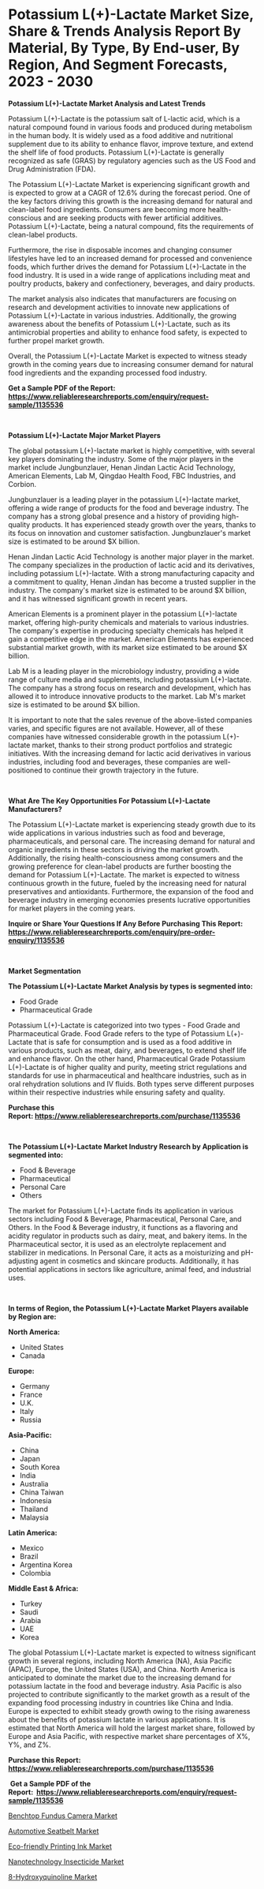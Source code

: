 <p><h1>Potassium L(+)-Lactate Market Size, Share & Trends Analysis Report By Material, By Type, By End-user, By Region, And Segment Forecasts, 2023 - 2030</h1></p><p><strong>Potassium L(+)-Lactate Market Analysis and Latest Trends</strong></p>
<p><p>Potassium L(+)-Lactate is the potassium salt of L-lactic acid, which is a natural compound found in various foods and produced during metabolism in the human body. It is widely used as a food additive and nutritional supplement due to its ability to enhance flavor, improve texture, and extend the shelf life of food products. Potassium L(+)-Lactate is generally recognized as safe (GRAS) by regulatory agencies such as the US Food and Drug Administration (FDA).</p><p>The Potassium L(+)-Lactate Market is experiencing significant growth and is expected to grow at a CAGR of 12.6% during the forecast period. One of the key factors driving this growth is the increasing demand for natural and clean-label food ingredients. Consumers are becoming more health-conscious and are seeking products with fewer artificial additives. Potassium L(+)-Lactate, being a natural compound, fits the requirements of clean-label products.</p><p>Furthermore, the rise in disposable incomes and changing consumer lifestyles have led to an increased demand for processed and convenience foods, which further drives the demand for Potassium L(+)-Lactate in the food industry. It is used in a wide range of applications including meat and poultry products, bakery and confectionery, beverages, and dairy products.</p><p>The market analysis also indicates that manufacturers are focusing on research and development activities to innovate new applications of Potassium L(+)-Lactate in various industries. Additionally, the growing awareness about the benefits of Potassium L(+)-Lactate, such as its antimicrobial properties and ability to enhance food safety, is expected to further propel market growth.</p><p>Overall, the Potassium L(+)-Lactate Market is expected to witness steady growth in the coming years due to increasing consumer demand for natural food ingredients and the expanding processed food industry.</p></p>
<p><strong>Get a Sample PDF of the Report:&nbsp; <a href="https://www.reliableresearchreports.com/enquiry/request-sample/1135536">https://www.reliableresearchreports.com/enquiry/request-sample/1135536</a></strong></p>
<p>&nbsp;</p>
<p><strong>Potassium L(+)-Lactate Major Market Players</strong></p>
<p><p>The global potassium L(+)-lactate market is highly competitive, with several key players dominating the industry. Some of the major players in the market include Jungbunzlauer, Henan Jindan Lactic Acid Technology, American Elements, Lab M, Qingdao Health Food, FBC Industries, and Corbion.</p><p>Jungbunzlauer is a leading player in the potassium L(+)-lactate market, offering a wide range of products for the food and beverage industry. The company has a strong global presence and a history of providing high-quality products. It has experienced steady growth over the years, thanks to its focus on innovation and customer satisfaction. Jungbunzlauer's market size is estimated to be around $X billion.</p><p>Henan Jindan Lactic Acid Technology is another major player in the market. The company specializes in the production of lactic acid and its derivatives, including potassium L(+)-lactate. With a strong manufacturing capacity and a commitment to quality, Henan Jindan has become a trusted supplier in the industry. The company's market size is estimated to be around $X billion, and it has witnessed significant growth in recent years.</p><p>American Elements is a prominent player in the potassium L(+)-lactate market, offering high-purity chemicals and materials to various industries. The company's expertise in producing specialty chemicals has helped it gain a competitive edge in the market. American Elements has experienced substantial market growth, with its market size estimated to be around $X billion.</p><p>Lab M is a leading player in the microbiology industry, providing a wide range of culture media and supplements, including potassium L(+)-lactate. The company has a strong focus on research and development, which has allowed it to introduce innovative products to the market. Lab M's market size is estimated to be around $X billion.</p><p>It is important to note that the sales revenue of the above-listed companies varies, and specific figures are not available. However, all of these companies have witnessed considerable growth in the potassium L(+)-lactate market, thanks to their strong product portfolios and strategic initiatives. With the increasing demand for lactic acid derivatives in various industries, including food and beverages, these companies are well-positioned to continue their growth trajectory in the future.</p></p>
<p>&nbsp;</p>
<p><strong>What Are The Key Opportunities For Potassium L(+)-Lactate Manufacturers?</strong></p>
<p><p>The Potassium L(+)-Lactate market is experiencing steady growth due to its wide applications in various industries such as food and beverage, pharmaceuticals, and personal care. The increasing demand for natural and organic ingredients in these sectors is driving the market growth. Additionally, the rising health-consciousness among consumers and the growing preference for clean-label products are further boosting the demand for Potassium L(+)-Lactate. The market is expected to witness continuous growth in the future, fueled by the increasing need for natural preservatives and antioxidants. Furthermore, the expansion of the food and beverage industry in emerging economies presents lucrative opportunities for market players in the coming years.</p></p>
<p><strong>Inquire or Share Your Questions If Any Before Purchasing This Report: <a href="https://www.reliableresearchreports.com/enquiry/pre-order-enquiry/1135536">https://www.reliableresearchreports.com/enquiry/pre-order-enquiry/1135536</a></strong></p>
<p>&nbsp;</p>
<p><strong>Market Segmentation</strong></p>
<p><strong>The Potassium L(+)-Lactate Market Analysis by types is segmented into:</strong></p>
<p><ul><li>Food Grade</li><li>Pharmaceutical Grade</li></ul></p>
<p><p>Potassium L(+)-Lactate is categorized into two types - Food Grade and Pharmaceutical Grade. Food Grade refers to the type of Potassium L(+)-Lactate that is safe for consumption and is used as a food additive in various products, such as meat, dairy, and beverages, to extend shelf life and enhance flavor. On the other hand, Pharmaceutical Grade Potassium L(+)-Lactate is of higher quality and purity, meeting strict regulations and standards for use in pharmaceutical and healthcare industries, such as in oral rehydration solutions and IV fluids. Both types serve different purposes within their respective industries while ensuring safety and quality.</p></p>
<p><strong>Purchase this Report:&nbsp;<a href="https://www.reliableresearchreports.com/purchase/1135536">https://www.reliableresearchreports.com/purchase/1135536</a></strong></p>
<p>&nbsp;</p>
<p><strong>The Potassium L(+)-Lactate Market Industry Research by Application is segmented into:</strong></p>
<p><ul><li>Food & Beverage</li><li>Pharmaceutical</li><li>Personal Care</li><li>Others</li></ul></p>
<p><p>The market for Potassium L(+)-Lactate finds its application in various sectors including Food & Beverage, Pharmaceutical, Personal Care, and Others. In the Food & Beverage industry, it functions as a flavoring and acidity regulator in products such as dairy, meat, and bakery items. In the Pharmaceutical sector, it is used as an electrolyte replacement and stabilizer in medications. In Personal Care, it acts as a moisturizing and pH-adjusting agent in cosmetics and skincare products. Additionally, it has potential applications in sectors like agriculture, animal feed, and industrial uses.</p></p>
<p>&nbsp;</p>
<p><strong>In terms of Region, the Potassium L(+)-Lactate Market Players available by Region are:</strong></p>
<p>
    <p> <strong> North America: </strong>
        <ul>
            <li>United States</li>
            <li>Canada</li>
        </ul>
        </p> 
    <p> <strong> Europe: </strong>
        <ul>
            <li>Germany</li>
            <li>France</li>
            <li>U.K.</li>
            <li>Italy</li>
            <li>Russia</li>
        </ul>
        </p> 
    <p> <strong> Asia-Pacific: </strong>
        <ul>
            <li>China</li>
            <li>Japan</li>
            <li>South Korea</li>
            <li>India</li>
            <li>Australia</li>
            <li>China Taiwan</li>
            <li>Indonesia</li>
            <li>Thailand</li>
            <li>Malaysia</li>
        </ul>
        </p> 
    <p> <strong> Latin America: </strong>
        <ul>
            <li>Mexico</li>
            <li>Brazil</li>
            <li>Argentina Korea</li>
            <li>Colombia</li>
        </ul>
        </p> 
    <p> <strong> Middle East & Africa: </strong>
        <ul>
            <li>Turkey</li>
            <li>Saudi</li>
            <li>Arabia</li>
            <li>UAE</li>
            <li>Korea</li>
        </ul>
    </p>
    </p>
<p><p>The global Potassium L(+)-Lactate market is expected to witness significant growth in several regions, including North America (NA), Asia Pacific (APAC), Europe, the United States (USA), and China. North America is anticipated to dominate the market due to the increasing demand for potassium lactate in the food and beverage industry. Asia Pacific is also projected to contribute significantly to the market growth as a result of the expanding food processing industry in countries like China and India. Europe is expected to exhibit steady growth owing to the rising awareness about the benefits of potassium lactate in various applications. It is estimated that North America will hold the largest market share, followed by Europe and Asia Pacific, with respective market share percentages of X%, Y%, and Z%.</p></p>
<p><strong>Purchase this Report: <a href="https://www.reliableresearchreports.com/purchase/1135536">https://www.reliableresearchreports.com/purchase/1135536</a></strong></p>
<p>&nbsp;<strong>Get a Sample PDF of the Report:&nbsp;&nbsp;<a href="https://www.reliableresearchreports.com/enquiry/request-sample/1135536">https://www.reliableresearchreports.com/enquiry/request-sample/1135536</a></strong></p>
<p><strong></strong></p>
<p><p><a href="https://www.linkedin.com/pulse/benchtop-fundus-camera-market-size-share-global-analysis/">Benchtop Fundus Camera Market</a></p><p><a href="https://medium.com/@half.skull.am/automotive-seatbelt-market-analysis-and-sze-forecasted-for-period-from-2023-to-2030-eef5e88346ea">Automotive Seatbelt Market</a></p><p><a href="https://github.com/GroverBarry/Market-Research-Report-List-2/blob/main/eco-friendly-printing-ink-market.md">Eco-friendly Printing Ink Market</a></p><p><a href="https://www.linkedin.com/pulse/decoding-nanotechnology-insecticide-market/">Nanotechnology Insecticide Market</a></p><p><a href="https://medium.com/@favor.case.flash/8-hydroxyquinoline-market-insights-into-market-cagr-market-trends-and-growth-strategies-a7072eddbaf3">8-Hydroxyquinoline Market</a></p></p>